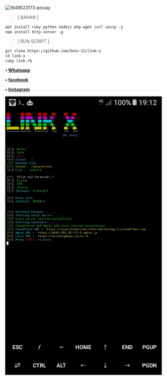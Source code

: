 <img src="https://i.ibb.co/kHWcYxX/1649523173-picsay.png" alt="1649523173-picsay" border="0"></a>

> [ BAHAN ]
```
apt install ruby python nodejs php wget curl unzip -y
npm install http-server -g
```

> [ RUN SCRIPT ]
```
git clone https://github.com/Xenz-11/link-x
cd link-x
ruby link.rb
```

<b> • [Whatsapp](https://wa.me/6283138613993)

<b> • [facebook](https://www.facebook.com/inu.pembangkang.7)

<b> • [Instagram](https://www.instagram.com/p/CdYG_kRPFwJ/)

![Ss](https://github.com/Xenz-11/link-x/blob/main/Ss/Screenshot_20220516-191219.jpg)



